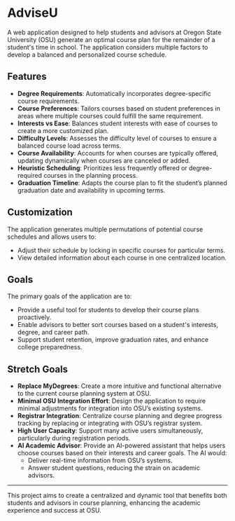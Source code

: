 # AdviseU

A web application designed to help students and advisors at Oregon State University (OSU) generate an optimal course plan for the remainder of a student's time in school. The application considers multiple factors to develop a balanced and personalized course schedule.

## Features

- **Degree Requirements**: Automatically incorporates degree-specific course requirements.
- **Course Preferences**: Tailors courses based on student preferences in areas where multiple courses could fulfill the same requirement.
- **Interests vs Ease**: Balances student interests with ease of courses to create a more customized plan.
- **Difficulty Levels**: Assesses the difficulty level of courses to ensure a balanced course load across terms.
- **Course Availability**: Accounts for when courses are typically offered, updating dynamically when courses are canceled or added.
- **Heuristic Scheduling**: Prioritizes less frequently offered or degree-required courses in the planning process.
- **Graduation Timeline**: Adapts the course plan to fit the student’s planned graduation date and availability in upcoming terms.

## Customization

The application generates multiple permutations of potential course schedules and allows users to:

- Adjust their schedule by locking in specific courses for particular terms.
- View detailed information about each course in one centralized location.

## Goals

The primary goals of the application are to:

- Provide a useful tool for students to develop their course plans proactively.
- Enable advisors to better sort courses based on a student's interests, degree, and career path.
- Support student retention, improve graduation rates, and enhance college preparedness.

## Stretch Goals

- **Replace MyDegrees**: Create a more intuitive and functional alternative to the current course planning system at OSU.
- **Minimal OSU Integration Effort**: Design the application to require minimal adjustments for integration into OSU’s existing systems.
- **Registrar Integration**: Centralize course planning and degree progress tracking by replacing or integrating with OSU’s registrar system.
- **High User Capacity**: Support many active users simultaneously, particularly during registration periods.
- **AI Academic Advisor**: Provide an AI-powered assistant that helps users choose courses based on their interests and career goals. The AI would:
  - Deliver real-time information from OSU’s systems.
  - Answer student questions, reducing the strain on academic advisors.

---

This project aims to create a centralized and dynamic tool that benefits both students and advisors in course planning, enhancing the academic experience and success at OSU.

